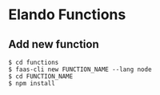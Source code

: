 # Elando Functions

## Add new function

```
$ cd functions
$ faas-cli new FUNCTION_NAME --lang node
$ cd FUNCTION_NAME
$ npm install
```
